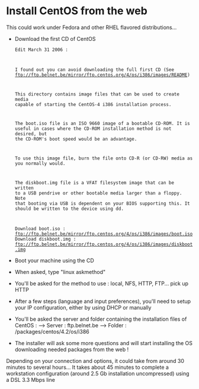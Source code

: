 # Install CentOS from the web

This could work under Fedora and other RHEL flavored distributions...

- Download the first CD of CentOS 


    
    <code>Edit March 31 2006 :
    
    I found out you can avoid downloading the full first CD
    (See ftp://ftp.belnet.be/mirror/ftp.centos.org/4/os/i386/images/README)
    
    This directory contains image files that can be used to create media
    capable of starting the CentOS-4 i386 installation process.
    
    The boot.iso file is an ISO 9660 image of a bootable CD-ROM.  It is useful
    in cases where the CD-ROM installation method is not desired, but the
    CD-ROM's boot speed would be an advantage.
    
    To use this image file, burn the file onto CD-R (or CD-RW) media as you
    normally would.
    
    The diskboot.img file is a VFAT filesystem image that can be written to a
    USB pendrive or other bootable media larger than a floppy.  Note that
    booting via USB is dependent on your BIOS supporting this.  It should
    be written to the device using dd.
    
    Download boot.iso : ftp://ftp.belnet.be/mirror/ftp.centos.org/4/os/i386/images/boot.iso
    Download diskboot.img : ftp://ftp.belnet.be/mirror/ftp.centos.org/4/os/i386/images/diskboot.img</code>



- Boot your machine using the CD
- When asked, type "linux askmethod"
- You'll be asked for the method to use : local, NFS, HTTP, FTP... pick up HTTP
- After a few steps (language and input preferences), you'll need to setup your IP configuration, either by using DHCP or manually
- You'll be asked the server and folder containing the installation files of CentOS :
--> Server : ftp.belnet.be
--> Folder : /packages/centos/4.2/os/i386
- The installer will ask some more questions and will start installing the OS downloading needed packages from the web !

Depending on your connection and options, it could take from around 30 minutes to several hours...
It takes about 45 minutes to complete a workstation configuration (around 2.5 Gb installation uncompressed) using a DSL 3.3 Mbps line
